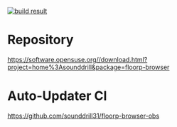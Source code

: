 [![build result](https://build.opensuse.org/projects/home:sounddrill/packages/floorp-browser/badge.svg?type=default)](https://build.opensuse.org/package/show/home:sounddrill/floorp-browser)

# Repository
https://software.opensuse.org//download.html?project=home%3Asounddrill&package=floorp-browser

# Auto-Updater CI
https://github.com/sounddrill31/floorp-browser-obs
